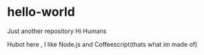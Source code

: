 # hello-world
Just another repository
Hi Humans 

Hubot here , I like Node.js and Coffeescript(thats what im made of)
